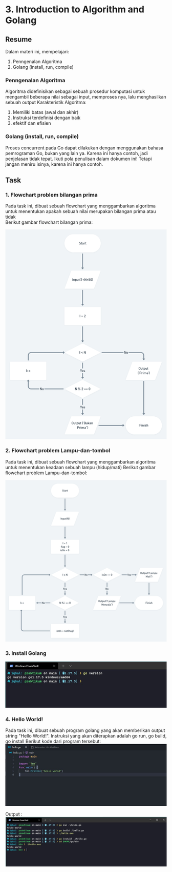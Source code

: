 # 3. Introduction to Algorithm and Golang

## Resume
Dalam materi ini, mempelajari:
1. Penngenalan Algoritma
2. Golang (install, run, compile)

### Penngenalan Algoritma
Algoritma didefinisikan sebagai sebuah prosedur komputasi untuk mengambil beberapa nilai sebagai input, memproses nya, lalu menghasilkan sebuah output
Karakteristik Algoritma:
1. Memiliki batas (awal dan akhir)
2. Instruksi terdefinisi dengan baik
3. efektif dan efisien



### Golang (install, run, compile)
Proses concurrent pada Go dapat dilakukan dengan menggunakan
bahasa pemrograman Go, bukan yang lain ya.
Karena ini hanya contoh, jadi penjelasan tidak tepat.
Ikuti pola penulisan dalam dokumen ini!
Tetapi jangan meniru isinya, karena ini hanya contoh.

## Task
### 1. Flowchart problem bilangan prima
Pada task ini, dibuat sebuah flowchart yang menggambarkan algoritma untuk menentukan apakah sebuah nilai merupakan bilangan prima atau tidak  
Berikut gambar flowchart bilangan prima:  

![bilangan-prima](./screenshots/prime-number_flowchart.png)

### 2. Flowchart problem Lampu-dan-tombol
Pada task ini, dibuat sebuah flowchart yang menggambarkan algoritma untuk menentukan keadaan sebuah lampu (hidup/mati) 
Berikut gambar flowchart problem Lampu-dan-tombol:

![lampu-dan-tombol](./screenshots/lampu-dan-tombol_flowchart.png)  

### 3. Install Golang  
![gp-install](./screenshots/go_install.jpg)  

### 4. Hello World!  
Pada task ini, dibuat sebuah program golang yang akan memberikan output string "Hello World!". Instruksi yang akan diterapkan adalah go run, go build, go install
Berikut kode dari program tersebut: 
![gp-run](./screenshots/go_vscode.jpg)  

Output :
![gp-hello](./screenshots/go_hello.jpg)  
